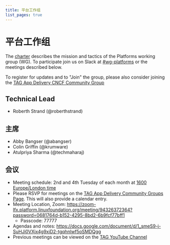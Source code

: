 ```yaml
---
title: 平台工作组
list_pages: true
---
```

# 平台工作组

The [charter](./charter) describes the mission and tactics of the Platforms working group (WG).
To participate join us on Slack at
[#wg-platforms](https://cloud-native.slack.com/archives/C020RHD43BP)
or the meetings described below.

To register for updates and to "Join" the group, please also consider joining the [TAG App Delivery CNCF Community Group](https://community.cncf.io/tag-app-delivery/)

## Technical Lead

* Roberth Strand (@roberthstrand)

## 主席

* Abby Bangser (@abangser)
* Colin Griffin (@krumware)
* Atulpriya Sharma (@techmaharaj)

## 会议

* Meeting schedule: 2nd and 4th Tuesday of each month at [1600 Europe/London time](https://www.timeanddate.com/worldclock/converter.html?iso=20240514T150000&p1=136)
* Please RSVP for meetings on the [TAG App Delivery Community Groups Page](https://community.cncf.io/tag-app-delivery/). This will also provide a calendar entry.
* Meeting Location, Zoom: https://zoom-lfx.platform.linuxfoundation.org/meeting/94326372364?password=0681764d-b152-4295-8bd2-6b9fcf77bff1
    * Passcode: 77777
* Agendas and notes: <https://docs.google.com/document/d/1_smeS9-j-SuHJi0VXjx4g9xiD2-tgqhnlwf5oSMDQgg>
* Previous meetings can be viewed on the [TAG YouTube Channel](https://www.youtube.com/watch?v=eZYSQnsWRco&list=PLjNzvzqUSpxKH8X7wNfYZtkH_ARSeeQH0)
